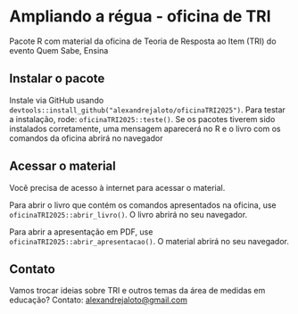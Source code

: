 # Ampliando a régua - oficina de TRI

Pacote R com material da oficina de Teoria de Resposta ao Item (TRI) do evento Quem Sabe, Ensina

## Instalar o pacote

Instale via GitHub usando `devtools::install_github("alexandrejaloto/oficinaTRI2025")`.
Para testar a instalação, rode: `oficinaTRI2025::teste()`. Se os pacotes 
tiverem sido instalados corretamente, uma mensagem aparecerá no R e 
o livro com os comandos da oficina abrirá no navegador

## Acessar o material

Você precisa de acesso à internet para acessar o material.

Para abrir o livro que contém os comandos apresentados na oficina, use 
`oficinaTRI2025::abrir_livro()`. O livro abrirá no seu navegador.

Para abrir a apresentação em PDF, use `oficinaTRI2025::abrir_apresentacao()`. 
O material abrirá no seu navegador.

## Contato

Vamos trocar ideias sobre TRI e outros temas da área de medidas em educação?
Contato: alexandrejaloto@gmail.com

